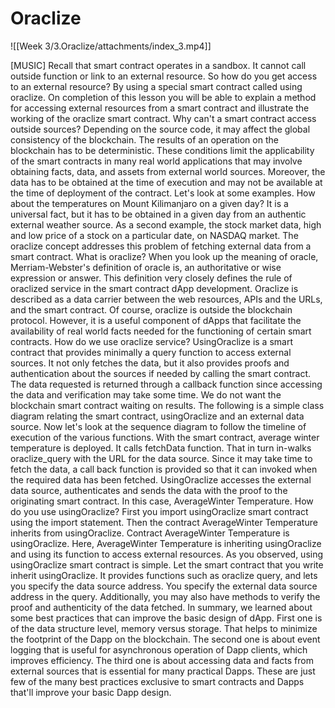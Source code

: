 # Oraclize

![[Week 3/3.Oraclize/attachments/index_3.mp4]]

[MUSIC] Recall that smart contract operates in a sandbox. It cannot call outside function or link to an external resource. So how do you get access to an external resource? By using a special smart contract called using oraclize. On completion of this lesson you will be able to explain a method for accessing external resources from a smart contract and illustrate the working of the oraclize smart contract. Why can't a smart contract access outside sources? Depending on the source code, it may affect the global consistency of the blockchain. The results of an operation on the blockchain has to be deterministic. These conditions limit the applicability of the smart contracts in many real world applications that may involve obtaining facts, data, and assets from external world sources. Moreover, the data has to be obtained at the time of execution and may not be available at the time of deployment of the contract. Let's look at some examples. How about the temperatures on Mount Kilimanjaro on a given day? It is a universal fact, but it has to be obtained in a given day from an authentic external weather source. As a second example, the stock market data, high and low price of a stock on a particular date, on NASDAQ market. The oraclize concept addresses this problem of fetching external data from a smart contract. What is oraclize? When you look up the meaning of oracle, Merriam-Webster's definition of oracle is, an authoritative or wise expression or answer. This definition very closely defines the rule of oraclized service in the smart contract dApp development. Oraclize is described as a data carrier between the web resources, APIs and the URLs, and the smart contract. Of course, oraclize is outside the blockchain protocol. However, it is a useful component of dApps that facilitate the availability of real world facts needed for the functioning of certain smart contracts. How do we use oraclize service? UsingOraclize is a smart contract that provides minimally a query function to access external sources. It not only fetches the data, but it also provides proofs and authentication about the sources if needed by calling the smart contract. The data requested is returned through a callback function since accessing the data and verification may take some time. We do not want the blockchain smart contract waiting on results. The following is a simple class diagram relating the smart contract, usingOraclize and an external data source. Now let's look at the sequence diagram to follow the timeline of execution of the various functions. With the smart contract, average winter temperature is deployed. It calls fetchData function. That in turn in-walks oraclize_query with the URL for the data source. Since it may take time to fetch the data, a call back function is provided so that it can invoked when the required data has been fetched. UsingOraclize accesses the external data source, authenticates and sends the data with the proof to the originating smart contract. In this case, AverageWinter Temperature. How do you use usingOraclize? First you import usingOraclize smart contract using the import statement. Then the contract AverageWinter Temperature inherits from usingOraclize. Contract AverageWinter Temperature is usingOraclize. Here, AverageWinter Temperature is inheriting usingOraclize and using its function to access external resources. As you observed, using usingOraclize smart contract is simple. Let the smart contract that you write inherit usingOraclize. It provides functions such as oraclize query, and lets you specify the data source address. You specify the external data source address in the query. Additionally, you may also have methods to verify the proof and authenticity of the data fetched. In summary, we learned about some best practices that can improve the basic design of dApp. First one is of the data structure level, memory versus storage. That helps to minimize the footprint of the Dapp on the blockchain. The second one is about event logging that is useful for asynchronous operation of Dapp clients, which improves efficiency. The third one is about accessing data and facts from external sources that is essential for many practical Dapps. These are just few of the many best practices exclusive to smart contracts and Dapps that'll improve your basic Dapp design.